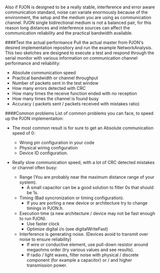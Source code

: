 Also if PJON is designed to be a really stable, interference and error aware communication standard, noise can variate enormously because of the environment, the setup and the medium you are using as communication channel. PJON single bidirectional medium is not a balanced pair, for this reason long distances and interference sources can affect the communication reliability and the practical bandwidth available.

####Test the actual performance
Pull the actual master from PJON's desired implementation repository and run the example NetworkAnalysis. This two sketches are designed to execute a test and respond through the serial monitor with various information on communication channel performance and reliability:
* Absolute communication speed
* Practical bandwidth or channel throughput
* Number of packets sent in the test window
* How many errors detected with CRC
* How many times the receive function ended with no reception
* How many times the channel is found busy
* Accuracy ( packets sent / packets received with mistakes ratio)

####Common problems
List of common problems you can face, to speed up the PJON implementaiton:

* The most common result is for sure to get an Absolute communication speed of 0:
  * Wrong pin configuration in your code
  * Physical wiring configuration
  * Device ID configuration.

* Really slow communication speed, with a lot of CRC detected mistakes or channel often busy:
  * Range (You are probably near the maximum distance range of your system).
    * A small capacitor can be a good solution to filter 0s that should be 1s. 
  * Timing (Bad syncronization or timing configuration).
    * If you are porting a new device or architecture try to change timings in PJON.h.
  * Execution time (a new architecture / device may not be fast enough to run PJON).
    * Use faster clock
    * Optimize digital i/o (see digitalWriteFast)
  * Interference is generating noise. (Devices avoid to transmit over noise to ensure reliability)
    * If wire or conductive element, use pull-down resistor around megaohms order (try various values and see results).
    * If radio / light waves, filter noise with physical / discrete component (for example a capacitor) or / and higher transmission power.